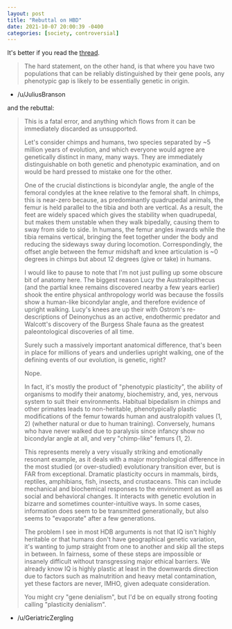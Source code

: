 ```yaml
---
layout: post
title: "Rebuttal on HBD"
date: 2021-10-07 20:00:39 -0400
categories: [society, controversial]
---
```


It's better if you read the [thread](https://old.reddit.com/r/TheMotte/comments/pn9tal/culture_war_roundup_for_the_week_of_september_13/hd8hpyp/?context=5).

>The hard statement, on the other hand, is that where you have two populations that can be reliably distinguished by their gene pools, any phenotypic gap is likely to be essentially genetic in origin.
- /u/JuliusBranson

and the rebuttal:

>This is a fatal error, and anything which flows from it can be immediately discarded as unsupported.
><!--break-->
>
>Let's consider chimps and humans, two species separated by ~5 million years of evolution, and which everyone would agree are genetically distinct in many, many ways. They are immediately distinguishable on both genetic and phenotypic examination, and on would be hard pressed to mistake one for the other.
>
>One of the crucial distinctions is bicondylar angle, the angle of the femoral condyles at the knee relative to the femoral shaft. In chimps, this is near-zero because, as predominantly quadrupedal animals, the femur is held parallel to the tibia and both are vertical. As a result, the feet are widely spaced which gives the stability when quadrupedal, but makes them unstable when they walk bipedally, causing them to sway from side to side. In humans, the femur angles inwards while the tibia remains vertical, bringing the feet together under the body and reducing the sideways sway during locomotion. Correspondingly, the offset angle between the femur midshaft and knee articulation is ~0 degrees in chimps but about 12 degrees (give or take) in humans.
>
>I would like to pause to note that I'm not just pulling up some obscure bit of anatomy here. The biggest reason Lucy the Australopithecus (and the partial knee remains discovered nearby a few years earlier) shook the entire physical anthropology world was because the fossils show a human-like bicondylar angle, and therefore evidence of upright walking. Lucy's knees are up their with Ostrom's re-descriptions of Deinonychus as an active, endothermic predator and Walcott's discovery of the Burgess Shale fauna as the greatest paleontological discoveries of all time.
>
>Surely such a massively important anatomical difference, that's been in place for millions of years and underlies upright walking, one of the defining events of our evolution, is genetic, right?
>
>Nope.
>
>In fact, it's mostly the product of "phenotypic plasticity", the ability of organisms to modify their anatomy, biochemistry, and, yes, nervous system to suit their environments. Habitual bipedalism in chimps and other primates leads to non-heritable, phenotypically plastic modifications of the femur towards human and australopith values (1, 2) (whether natural or due to human training). Conversely, humans who have never walked due to paralysis since infancy show no bicondylar angle at all, and very "chimp-like" femurs (1, 2).
>
>This represents merely a very visually striking and emotionally resonant example, as it deals with a major morphological difference in the most studied (or over-studied) evolutionary transition ever, but is FAR from exceptional. Dramatic plasticity occurs in mammals, birds, reptiles, amphibians, fish, insects, and crustaceans. This can include mechanical and biochemical responses to the environment as well as social and behavioral changes. It interacts with genetic evolution in bizarre and sometimes counter-intuitive ways. In some cases, information does seem to be transmitted generationally, but also seems to "evaporate" after a few generations.
>
>The problem I see in most HDB arguments is not that IQ isn't highly heritable or that humans don't have geographical genetic variation, it's wanting to jump straight from one to another and skip all the steps in between. In fairness, some of these steps are impossible or insanely difficult without transgressing major ethical barriers. We already know IQ is highly plastic at least in the downwards direction due to factors such as malnutrition and heavy metal contamination, yet these factors are never, IMHO, given adequate consideration.
>
>You might cry "gene denialism", but I'd be on equally strong footing calling "plasticity denialism".
- /u/GeriatricZergling